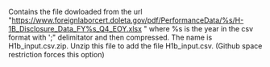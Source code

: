 Contains the file dowloaded from the url 
"https://www.foreignlaborcert.doleta.gov/pdf/PerformanceData/%s/H-1B_Disclosure_Data_FY%s_Q4_EOY.xlsx " 
 where %s is the year in the csv format with ';" delimitator and then compressed. The name is  H1b_input.csv.zip. 
 Unzip this file to add the file H1b_input.csv. 
 (Github space restriction forces this option)

